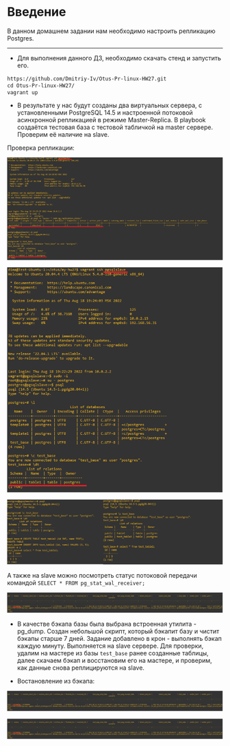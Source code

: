 # **Введение**

В данном домашнем задании нам необходимо настроить репликацию Postgres.

---
- Для выполнения данного ДЗ, необходимо скачать стенд и запустить его.

```
https://github.com/Dmitriy-Iv/Otus-Pr-linux-HW27.git
cd Otus-Pr-linux-HW27/
vagrant up
```

- В результате у нас будут созданы два виртуальных сервера, с установленными PostgreSQL 14.5 и настроенной потоковой асинхронной репликацией в режиме Master-Replica. В playbook создаётся тестовая база с тестовой табличкой на master сервере. Проверим её наличие на slave.

Проверка репликации:

![alt text](/screenshots/hw27-1.png?raw=true "Screenshot1")  

![alt text](/screenshots/hw27-2.png?raw=true "Screenshot2")

![alt text](/screenshots/hw27-3.png?raw=true "Screenshot3")

А также на slave можно посмотреть статус потоковой передачи командой `SELECT * FROM pg_stat_wal_receiver;`

![alt text](/screenshots/hw27-4.png?raw=true "Screenshot4")

- В качестве бэкапа базы была выбрана встроенная утилита - pg_dump. Создан небольшой скрипт, который бэкапит базу и чистит бэкапы старше 7 дней. Задание добавлено в крон - выполнять бэкап каждую минуту. Выполняется на slave сервере. Для проверки, удалим на мастере из базы `test_base` ранее созданные таблицы, далее скачаем бэкап и восстановим его на мастере, и проверим, как данные снова реплицируются на slave.

- Востановление из бэкапа:

![alt text](/screenshots/hw27-4.png?raw=true "Screenshot5")

![alt text](/screenshots/hw27-4.png?raw=true "Screenshot6")